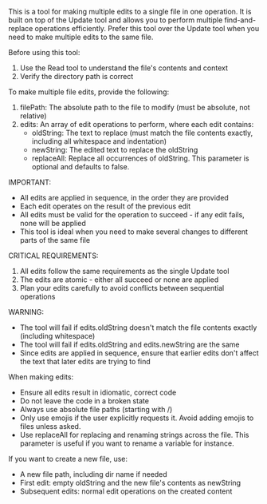 This is a tool for making multiple edits to a single file in one operation. It is built on top of the Update tool and allows you to perform multiple find-and-replace operations efficiently. Prefer this tool over the Update tool when you need to make multiple edits to the same file.

Before using this tool:

1. Use the Read tool to understand the file's contents and context
2. Verify the directory path is correct

To make multiple file edits, provide the following:

1. filePath: The absolute path to the file to modify (must be absolute, not relative)
2. edits: An array of edit operations to perform, where each edit contains:
   - oldString: The text to replace (must match the file contents exactly, including all whitespace and indentation)
   - newString: The edited text to replace the oldString
   - replaceAll: Replace all occurrences of oldString. This parameter is optional and defaults to false.

IMPORTANT:

- All edits are applied in sequence, in the order they are provided
- Each edit operates on the result of the previous edit
- All edits must be valid for the operation to succeed - if any edit fails, none will be applied
- This tool is ideal when you need to make several changes to different parts of the same file

CRITICAL REQUIREMENTS:

1. All edits follow the same requirements as the single Update tool
2. The edits are atomic - either all succeed or none are applied
3. Plan your edits carefully to avoid conflicts between sequential operations

WARNING:

- The tool will fail if edits.oldString doesn't match the file contents exactly (including whitespace)
- The tool will fail if edits.oldString and edits.newString are the same
- Since edits are applied in sequence, ensure that earlier edits don't affect the text that later edits are trying to find

When making edits:

- Ensure all edits result in idiomatic, correct code
- Do not leave the code in a broken state
- Always use absolute file paths (starting with /)
- Only use emojis if the user explicitly requests it. Avoid adding emojis to files unless asked.
- Use replaceAll for replacing and renaming strings across the file. This parameter is useful if you want to rename a variable for instance.

If you want to create a new file, use:

- A new file path, including dir name if needed
- First edit: empty oldString and the new file's contents as newString
- Subsequent edits: normal edit operations on the created content
